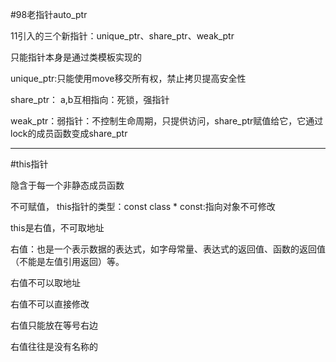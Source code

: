 #98老指针auto_ptr

11引入的三个新指针：unique_ptr、share_ptr、weak_ptr

只能指针本身是通过类模板实现的

unique_ptr:只能使用move移交所有权，禁止拷贝提高安全性

share_ptr： a,b互相指向：死锁，强指针

weak_ptr：弱指针：不控制生命周期，只提供访问，share_ptr赋值给它，它通过lock的成员函数变成share_ptr
***
#this指针

隐含于每一个非静态成员函数

不可赋值， this指针的类型：const class * const:指向对象不可修改

this是右值，不可取地址

右值：也是一个表示数据的表达式，如字母常量、表达式的返回值、函数的返回值（不能是左值引用返回）等。

右值不可以取地址

右值不可以直接修改

右值只能放在等号右边

右值往往是没有名称的





